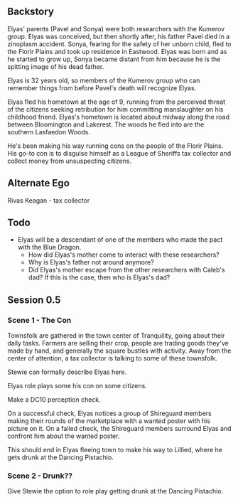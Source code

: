 ## Backstory

Elyas' parents (Pavel and Sonya) were both researchers with the Kumerov group.
Elyas was conceived, but then shortly after, his father Pavel died in a zinoplasm accident.
Sonya, fearing for the safety of her unborn child, fled to the Florir Plains and took up residence in Eastwood.
Elyas was born and as he started to grow up, Sonya became distant from him because he is the spitting image of his dead father.

Elyas is 32 years old, so members of the Kumerov group who can remember things from before Pavel's death will recognize Elyas.

Elyas fled his hometown at the age of 9, running from the perceived threat of the citizens seeking retribution for him committing manslaughter on his childhood friend.
Elyas's hometown is located about midway along the road between Bloomington and Lakerest.
The woods he fled into are the southern Lasfaedon Woods.

He's been making his way running cons on the people of the Florir Plains.
His go-to con is to disguise himself as a League of Sheriffs tax collector and collect money from unsuspecting citizens.

## Alternate Ego

Rivas Keagan - tax collector

## Todo

 - Elyas will be a descendant of one of the members who made the pact with the Blue Dragon.
    - How did Elyas's mother come to interact with these researchers?
    - Why is Elyas's father not around anymore?
    - Did Elyas's mother escape from the other researchers with Caleb's dad? If this is the case, then who is Elyas's dad?

## Session 0.5

### Scene 1 - The Con

Townsfolk are gathered in the town center of Tranquility, going about their daily tasks.
Farmers are selling their crop, people are trading goods they've made by hand, and generally the square bustles with activity.
Away from the center of attention, a tax collector is talking to some of these townsfolk.

Stewie can formally describe Elyas here.

Elyas role plays some his con on some citizens.

Make a DC10 perception check.

On a successful check, Elyas notices a group of Shireguard members making their rounds of the marketplace with a wanted poster with his picture on it.
On a failed check, the Shireguard members surround Elyas and confront him about the wanted poster.

This should end in Elyas fleeing town to make his way to Lillied, where he gets drunk at the Dancing Pistachio.

### Scene 2 - Drunk??

Give Stewie the option to role play getting drunk at the Dancing Pistachio.
